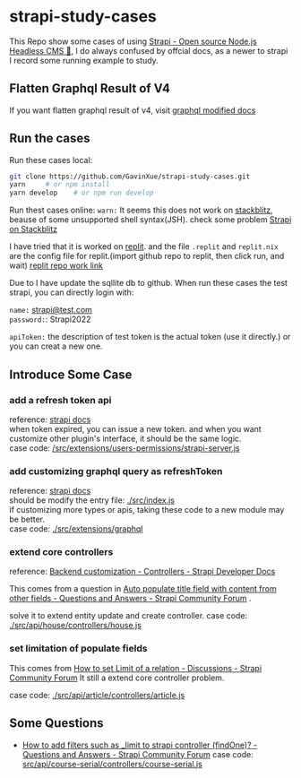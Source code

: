 # strapi-study-cases

This Repo show some cases of using [Strapi - Open source Node.js Headless CMS 🚀](https://strapi.io/), I do always confused by offcial docs, as a newer to strapi I record some running example to study.

## Flatten Graphql Result of V4

If you want flatten graphql result of v4, visit [graphql modified docs](src/plugins/graphql/README.md)

## Run the cases

Run these cases local:

```sh
git clone https://github.com/GavinXue/strapi-study-cases.git
yarn     # or npm install
yarn develop    # or npm run develop
```

Run thest cases online: `warn:` It seems this does not work on [stackblitz](https://stackblitz.com/), beause of some unsupported shell syntax(JSH). check some problem [Strapi on Stackblitz](https://forum.strapi.io/t/strapi-on-stackblitz/16323)

I have tried that it is worked on [replit](https://replit.com/). and the file `.replit` and `replit.nix` are the config file for replit.(import github repo to replit, then click run, and wait) [replit repo work link](https://strapi-study-cases.gavinxue1.repl.co/admin/auth/login)

Due to I have update the sqllite db to github. When run these cases the test strapi, you can directly login with:

`name:` strapi@test.com  
`password:`: Strapi2022

`apiToken:` the description of test token is the actual token (use it directly.) or you can creat a new one.

## Introduce Some Case

### add a refresh token api

reference: [strapi docs](https://docs.strapi.io/developer-docs/latest/development/plugins-extension.html#extending-a-plugin-s-interface)  
when token expired, you can issue a new token. and when you want customize other plugin's interface, it should be the same logic.  
case code: [/src/extensions/users-permissions/strapi-server.js](src/extensions/users-permissions/strapi-server.js)

### add customizing graphql query as refreshToken

reference: [strapi docs](https://docs.strapi.io/developer-docs/latest/plugins/graphql.html#customization)  
should be modify the entry file: [./src/index.js](src/index.js)  
if customizing more types or apis, taking these code to a new module may be better.  
case code: [./src/extensions/graphql](src/extensions/graphql/customizeExt.js)

### extend core controllers

reference: [Backend customization - Controllers - Strapi Developer Docs](https://docs.strapi.io/developer-docs/latest/development/backend-customization/controllers.html#extending-core-controllers)

This comes from a question in [Auto populate title field with content from other fields - Questions and Answers - Strapi Community Forum](https://forum.strapi.io/t/auto-populate-title-field-with-content-from-other-fields/17266/3) .

solve it to extend entity update and create controller. case code: [./src/api/house/controllers/house.js](src/api/house/controllers/house.js)

### set limitation of populate fields

This comes from [How to set Limit of a relation - Discussions - Strapi Community Forum](https://forum.strapi.io/t/how-to-set-limit-of-a-relation/16952) It still a extend core controller problem.

case code: [./src/api/article/controllers/article.js](src/api/article/controllers/article.js)

## Some Questions

- [How to add filters such as \_limit to strapi controller (findOne)? - Questions and Answers - Strapi Community Forum](https://forum.strapi.io/t/how-to-add-filters-such-as-limit-to-strapi-controller-findone/17304) case code: [src/api/course-serial/controllers/course-serial.js](src/api/course-serial/controllers/course-serial.js)
